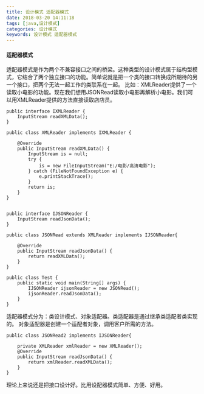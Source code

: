 ```yaml
---
title: 设计模式 适配器模式
date: 2018-03-20 14:11:18
tags: [java,设计模式]
categories: 设计模式
keywords: 设计模式 适配器模式
---
```


#### 适配器模式

适配器模式是作为两个不兼容接口之间的桥梁。这种类型的设计模式属于结构型模式，它结合了两个独立接口的功能。简单说就是把一个类的接口转换成所期待的另一个接口，把两个无法一起工作的类联系在一起。
比如：XMLReader提供了一个读取小电影的功能。现在我们想用JSONRead读取小电影再解析小电影。我们可以用XMLReader提供的方法直接读取店店员。
```
public interface IXMLReader {
    InputStream readXMLData();
}

public class XMLReader implements IXMLReader {

    @Override
    public InputStream readXMLData() {
        InputStream is = null;
        try {
            is = new FileInputStream("E:/电影/高清电影");
        } catch (FileNotFoundException e) {
            e.printStackTrace();
        }
        return is;
    }
}


public interface IJSONReader {
    InputStream readJsonData();
}

public class JSONRead extends XMLReader implements IJSONReader{

    @Override
    public InputStream readJsonData() {
        return readXMLData();
    }
}

public class Test {
    public static void main(String[] args) {
        IJSONReader ijsonReader = new JSONRead();
        ijsonReader.readJsonData();
    }
}

```
适配器模式分为：类设计模式、对象适配器。类适配器是通过继承类适配者类实现的。
对象适配器是创建一个适配者对象，调用客户所需的方法。
```
public class JSONRead2 implements IJSONReader{

    private XMLReader xmlReader = new XMLReader();
    @Override
    public InputStream readJsonData() {
        return xmlReader.readXMLData();
    }
}
```
理论上来说还是把接口设计好。比用设配器模式简单、方便、好用。